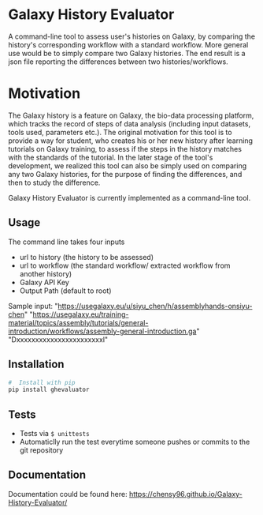 # Galaxy History Evaluator

A command-line tool to assess user's histories on Galaxy, by comparing the history's corresponding workflow with a standard workflow. 
More general use would be to simply compare two Galaxy histories.
The end result is a json file reporting the differences between two histories/workflows.

# Motivation
The Galaxy history is a feature on Galaxy, the bio-data processing platform, which tracks the record of steps of data
analysis (including input datasets, tools used, parameters etc.). The original motivation for this tool is to provide a 
way for student, who creates his or her new history after learning tutorials on Galaxy training, to assess if the steps
in the history matches with the standards of the tutorial. In the later stage of the tool's development, we realized this
tool can also be simply used on comparing any two Galaxy histories, for the purpose of finding the differences, and then
to study the difference. 
 
Galaxy History Evaluator is currently implemented as a command-line tool.

Usage
-----
The command line takes four inputs
- url to history (the history to be assessed)
- url to workflow (the standard workflow/ extracted workflow from another history)
- Galaxy API Key
- Output Path (default to root)

Sample input: "https://usegalaxy.eu/u/siyu_chen/h/assemblyhands-onsiyu-chen" 
"https://usegalaxy.eu/training-material/topics/assembly/tutorials/general-introduction/workflows/assembly-general-introduction.ga" 
"Dxxxxxxxxxxxxxxxxxxxxxxxl"

Installation
-----

```bash
#  Install with pip
pip install ghevaluator
```

Tests
-----

-   Tests via `$ unittests` 
-   Automaticlly run the test everytime someone pushes or commits to the git repository


Documentation
--------------
Documentation could be found here: https://chensy96.github.io/Galaxy-History-Evaluator/

